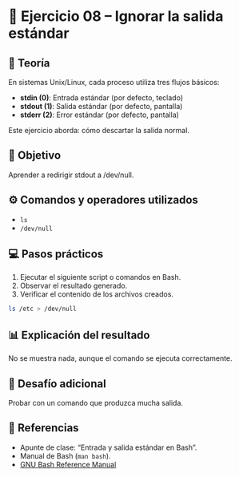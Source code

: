 # 🧪 Ejercicio 08 – Ignorar la salida estándar

## 📘 Teoría
En sistemas Unix/Linux, cada proceso utiliza tres flujos básicos:
- **stdin (0)**: Entrada estándar (por defecto, teclado)
- **stdout (1)**: Salida estándar (por defecto, pantalla)
- **stderr (2)**: Error estándar (por defecto, pantalla)

Este ejercicio aborda: cómo descartar la salida normal.

## 🧠 Objetivo
Aprender a redirigir stdout a /dev/null.

## ⚙️ Comandos y operadores utilizados
- `ls`
- `/dev/null`

## 💻 Pasos prácticos
1. Ejecutar el siguiente script o comandos en Bash.
2. Observar el resultado generado.
3. Verificar el contenido de los archivos creados.

```bash
ls /etc > /dev/null
```

## 📊 Explicación del resultado
No se muestra nada, aunque el comando se ejecuta correctamente.

## 🧩 Desafío adicional
Probar con un comando que produzca mucha salida.

## 🔗 Referencias
- Apunte de clase: “Entrada y salida estándar en Bash”.
- Manual de Bash (`man bash`).
- [GNU Bash Reference Manual](https://www.gnu.org/software/bash/manual/)

